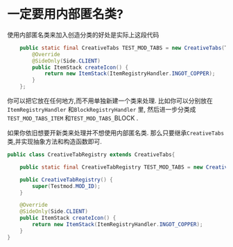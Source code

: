 # 一定要用内部匿名类?

使用内部匿名类来加入创造分类的好处是实际上这段代码

```java
    public static final CreativeTabs TEST_MOD_TABS = new CreativeTabs(Testmod.MOD_ID) {
        @Override
        @SideOnly(Side.CLIENT)
        public ItemStack createIcon() {
            return new ItemStack(ItemRegistryHandler.INGOT_COPPER);
        }
    };
```

你可以把它放在任何地方,而不用单独新建一个类来处理. 比如你可以分别放在`ItemRegistryHandler` 和`BlockRegistryHandler` 里, 然后进一步分类成`TEST_MOD_TABS_ITEM` 和`TEST_MOD_TABS_`BLOCK .

如果你依旧想要开新类来处理并不想使用内部匿名类. 那么只要继承`CreativeTabs` 类,并实现抽象方法和构造函数即可.

```java
public class CreativeTabRegistry extends CreativeTabs{

    public static final CreativeTabRegistry TEST_MOD_TABS = new CreativeTabRegistry();

    public CreativeTabRegistry() {
        super(Testmod.MOD_ID);
    }

    @Override
    @SideOnly(Side.CLIENT)
    public ItemStack createIcon() {
        return new ItemStack(ItemRegistryHandler.INGOT_COPPER);
    }
}
```

